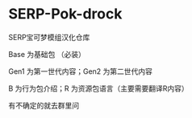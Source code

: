 # SERP-Pok-drock
SERP宝可梦模组汉化仓库

Base 为基础包 （必装）

Gen1 为第一世代内容；Gen2 为第二世代内容

B 为行为包介绍；R 为资源包语言（主要需要翻译R内容）

有不确定的就去群里问
